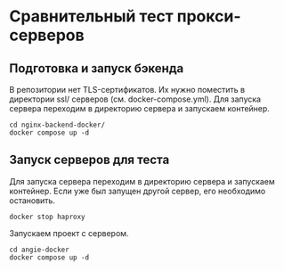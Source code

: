 # Сравнительный тест прокси-серверов

## Подготовка и запуск бэкенда

В репозитории нет TLS-сертификатов. Их нужно поместить в директории ssl/ серверов (см. docker-compose.yml).
Для запуска сервера переходим в директорию сервера и запускаем контейнер.

```
cd nginx-backend-docker/
docker compose up -d
```

## Запуск серверов для теста

Для запуска сервера переходим в директорию сервера и запускаем контейнер. Если уже был запущен другой сервер, его необходимо остановить.

```
docker stop haproxy
```

Запускаем проект с сервером.

```
cd angie-docker
docker compose up -d
```
